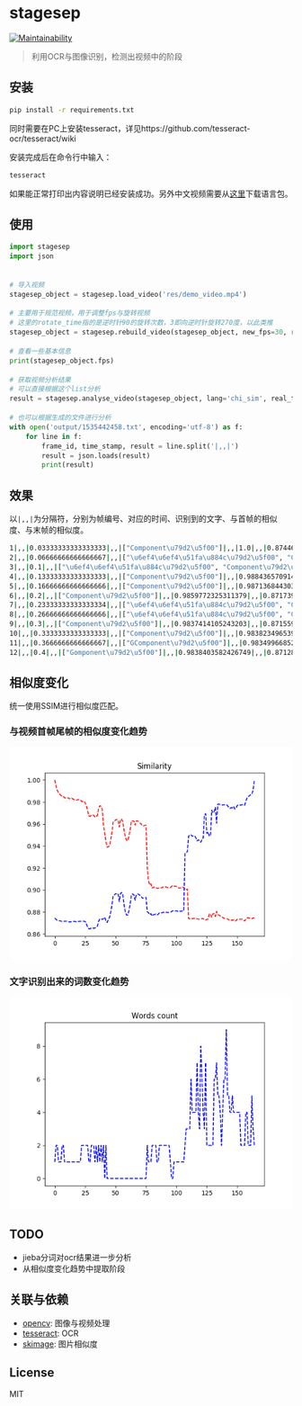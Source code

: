 # stagesep

[![Maintainability](https://api.codeclimate.com/v1/badges/492f06dfdfc447e06470/maintainability)](https://codeclimate.com/github/williamfzc/stagesep/maintainability)

> 利用OCR与图像识别，检测出视频中的阶段

## 安装

```bash
pip install -r requirements.txt
```

同时需要在PC上安装tesseract，详见https://github.com/tesseract-ocr/tesseract/wiki

安装完成后在命令行中输入：

```bash
tesseract
```

如果能正常打印出内容说明已经安装成功。另外中文视频需要从[这里](https://github.com/tesseract-ocr/langdata)下载语言包。

## 使用

```python
import stagesep
import json


# 导入视频
stagesep_object = stagesep.load_video('res/demo_video.mp4')

# 主要用于规范视频，用于调整fps与旋转视频
# 这里的rotate_time指的是逆时针90的旋转次数，3即向逆时针旋转270度，以此类推
stagesep_object = stagesep.rebuild_video(stagesep_object, new_fps=30, rotate_time=3)

# 查看一些基本信息
print(stagesep_object.fps)

# 获取视频分析结果
# 可以直接根据这个list分析
result = stagesep.analyse_video(stagesep_object, lang='chi_sim', real_time_log=True)

# 也可以根据生成的文件进行分析
with open('output/1535442458.txt', encoding='utf-8') as f:
    for line in f:
        frame_id, time_stamp, result = line.split('|,,|')
        result = json.loads(result)
        print(result)

```

## 效果

以`|,,|`为分隔符，分别为帧编号、对应的时间、识别到的文字、与首帧的相似度、与末帧的相似度。

```bash
1|,,|0.03333333333333333|,,|["Component\u79d2\u5f00"]|,,|1.0|,,|0.8744666747566574
2|,,|0.06666666666666667|,,|["\u6ef4\u6ef4\u51fa\u884c\u79d2\u5f00", "Component\u79d2\u5f00"]|,,|0.9945336759012924|,,|0.8732500535811166
3|,,|0.1|,,|["\u6ef4\u6ef4\u51fa\u884c\u79d2\u5f00", "Component\u79d2\u5f00"]|,,|0.9906519049687903|,,|0.8724468661392125
4|,,|0.13333333333333333|,,|["Component\u79d2\u5f00"]|,,|0.988436570914413|,,|0.8721808443349266
5|,,|0.16666666666666666|,,|["Component\u79d2\u5f00"]|,,|0.9871368443037327|,,|0.8719868653399506
6|,,|0.2|,,|["Component\u79d2\u5f00"]|,,|0.9859772325311379|,,|0.8717396593736755
7|,,|0.23333333333333334|,,|["\u6ef4\u6ef4\u51fa\u884c\u79d2\u5f00", "Component\u79d2\u5f00"]|,,|0.9853347906343617|,,|0.8714577411208654
8|,,|0.26666666666666666|,,|["\u6ef4\u6ef4\u51fa\u884c\u79d2\u5f00", "Component\u79d2\u5f00"]|,,|0.9851302157674813|,,|0.8715705722879807
9|,,|0.3|,,|["Component\u79d2\u5f00"]|,,|0.9837414105243203|,,|0.8715590796786445
10|,,|0.3333333333333333|,,|["Component\u79d2\u5f00"]|,,|0.9838234965397075|,,|0.8716437205735402
11|,,|0.3666666666666667|,,|["GComponent\u79d2\u5f00"]|,,|0.9834996685213664|,,|0.871615143975202
12|,,|0.4|,,|["Gomponent\u79d2\u5f00"]|,,|0.9838403582426749|,,|0.8712865474825727
```

## 相似度变化

统一使用SSIM进行相似度匹配。

### 与视频首帧尾帧的相似度变化趋势

![](pic/similarity.png)

### 文字识别出来的词数变化趋势

![](pic/word_count.png)

## TODO

- jieba分词对ocr结果进一步分析
- 从相似度变化趋势中提取阶段

## 关联与依赖

- [opencv](https://opencv-python-tutroals.readthedocs.io/en/latest/py_tutorials/py_tutorials.html): 图像与视频处理
- [tesseract](https://github.com/tesseract-ocr/tesseract/wiki/Downloads): OCR
- [skimage](https://github.com/scikit-image/scikit-image): 图片相似度

## License

MIT

